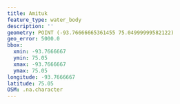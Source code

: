 ```yaml
---
title: Amituk
feature_type: water_body
description: ''
geometry: POINT (-93.76666665361455 75.04999999582122)
geo_error: 5000.0
bbox:
  xmin: -93.7666667
  ymin: 75.05
  xmax: -93.7666667
  ymax: 75.05
longitude: -93.7666667
latitude: 75.05
OSM: .na.character
---
```

